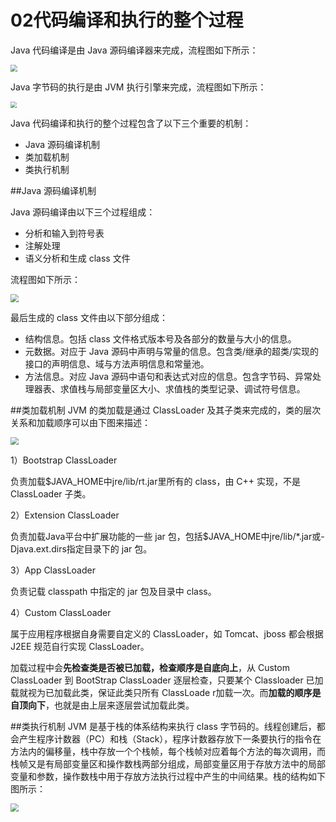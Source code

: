 02代码编译和执行的整个过程
=====

Java 代码编译是由 Java 源码编译器来完成，流程图如下所示：

<img src="/Users/yinxing/Desktop/imag/jvm/02代码编译和执行的整个过程/01.gif" style="zoom:70%"></img>

Java 字节码的执行是由 JVM 执行引擎来完成，流程图如下所示：

<img src="/Users/yinxing/Desktop/imag/jvm/02代码编译和执行的整个过程/02.gif" style="zoom:60%"></img>

Java 代码编译和执行的整个过程包含了以下三个重要的机制：

* Java 源码编译机制
* 类加载机制
* 类执行机制


##Java 源码编译机制

Java 源码编译由以下三个过程组成：

* 分析和输入到符号表
* 注解处理
* 语义分析和生成 class 文件

流程图如下所示：

<img src="/Users/yinxing/Desktop/imag/jvm/02代码编译和执行的整个过程/03.gif" style="zoom:80%"></img>


最后生成的 class 文件由以下部分组成：

* 结构信息。包括 class 文件格式版本号及各部分的数量与大小的信息。
* 元数据。对应于 Java 源码中声明与常量的信息。包含类/继承的超类/实现的接口的声明信息、域与方法声明信息和常量池。
* 方法信息。对应 Java 源码中语句和表达式对应的信息。包含字节码、异常处理器表、求值栈与局部变量区大小、求值栈的类型记录、调试符号信息。

##类加载机制
JVM 的类加载是通过 ClassLoader 及其子类来完成的，类的层次关系和加载顺序可以由下图来描述：

<img src="/Users/yinxing/Desktop/imag/jvm/02代码编译和执行的整个过程/04.gif" style="zoom:80%"></img>

1）Bootstrap ClassLoader

负责加载$JAVA_HOME中jre/lib/rt.jar里所有的 class，由 C++ 实现，不是 ClassLoader 子类。

2）Extension ClassLoader

负责加载Java平台中扩展功能的一些 jar 包，包括$JAVA_HOME中jre/lib/*.jar或-Djava.ext.dirs指定目录下的 jar 包。

3）App ClassLoader

负责记载 classpath 中指定的 jar 包及目录中 class。

4）Custom ClassLoader

属于应用程序根据自身需要自定义的 ClassLoader，如 Tomcat、jboss 都会根据 J2EE 规范自行实现 ClassLoader。

加载过程中会**先检查类是否被已加载，检查顺序是自底向上**，从 Custom ClassLoader 到 BootStrap ClassLoader 逐层检查，只要某个 Classloader 已加载就视为已加载此类，保证此类只所有 ClassLoade r加载一次。而**加载的顺序是自顶向下**，也就是由上层来逐层尝试加载此类。

##类执行机制
JVM 是基于栈的体系结构来执行 class 字节码的。线程创建后，都会产生程序计数器（PC）和栈（Stack），程序计数器存放下一条要执行的指令在方法内的偏移量，栈中存放一个个栈帧，每个栈帧对应着每个方法的每次调用，而栈帧又是有局部变量区和操作数栈两部分组成，局部变量区用于存放方法中的局部变量和参数，操作数栈中用于存放方法执行过程中产生的中间结果。栈的结构如下图所示：

<img src="/Users/yinxing/Desktop/imag/jvm/02代码编译和执行的整个过程/05.gif" style="zoom:80%"></img>